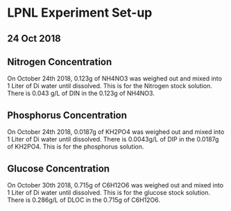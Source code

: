 # LPNL Experiment Set-up
## 24 Oct 2018

## Nitrogen Concentration 

On October 24th 2018, 0.123g of NH4NO3 was weighed out and  mixed into 1 Liter of Di water until dissolved. This is for the Nitrogen stock solution. There is 0.043 g/L of DIN in the 0.123g of NH4NO3.    

## Phosphorus Concentration 

On October 24th 2018, 0.0187g of KH2PO4 was weighed out and mixed into 1 Liter of Di water until dissolved. There is 0.0043g/L of DIP in the 0.0187g of KH2PO4. This is for the phosphorus solution. 

## Glucose Concentration 

On October 30th 2018, 0.715g of C6H12O6 was weighed out and mixed into 1 Liter of Di water until dissolved. This is for the glucose stock solution. There is 0.286g/L of DLOC in the 0.715g of C6H12O6. 


